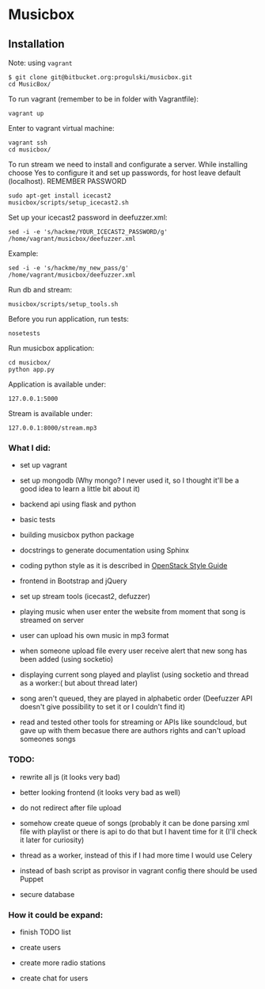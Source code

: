 # Musicbox

## Installation

Note: using `vagrant`

```
$ git clone git@bitbucket.org:progulski/musicbox.git
cd MusicBox/
```

To run vagrant (remember to be in folder with Vagrantfile):

```
vagrant up
```

Enter to vagrant virtual machine:

```
vagrant ssh
cd musicbox/
```

To run stream we need to install and configurate a server. While installing choose Yes to configure
it and set up passwords, for host leave default (localhost). 
REMEMBER PASSWORD

```
sudo apt-get install icecast2
musicbox/scripts/setup_icecast2.sh
```

Set up your icecast2 password in deefuzzer.xml:

```
sed -i -e 's/hackme/YOUR_ICECAST2_PASSWORD/g' /home/vagrant/musicbox/deefuzzer.xml
```

Example:

```
sed -i -e 's/hackme/my_new_pass/g' /home/vagrant/musicbox/deefuzzer.xml
```

Run db and stream:

```
musicbox/scripts/setup_tools.sh
```

Before you run application, run tests:

```
nosetests
```

Run musicbox application:

```
cd musicbox/
python app.py
```

Application is available under:

```
127.0.0.1:5000
```

Stream is available under:

```
127.0.0.1:8000/stream.mp3
```



### What I did:

* set up vagrant

* set up mongodb (Why mongo? I never used it, so I thought it'll
  be a good idea to learn a little bit about it)

* backend api using flask and python

* basic tests

* building musicbox python package

* docstrings to generate documentation using Sphinx

* coding python style as it is described in [OpenStack Style Guide](http://docs.openstack.org/developer/hacking/)

* frontend in Bootstrap and jQuery

* set up stream tools (icecast2, defuzzer)

* playing music when user enter the website from moment that song is streamed on server

* user can upload his own music in mp3 format

* when someone upload file every user receive alert that new song has been added (using socketio)

* displaying current song played and playlist (using socketio and thread as a worker:( but about thread later)

* song aren't queued, they are played in alphabetic order (Deefuzzer API doesn't give possibility to set it or I couldn't find it)

* read and tested other tools for streaming or APIs like soundcloud, but gave up with them becasue there are authors rights
  and can't upload someones songs



### TODO:

* rewrite all js (it looks very bad)

* better looking frontend (it looks very bad as well)

* do not redirect after file upload

* somehow create queue of songs (probably it can be done parsing xml file with playlist or there is api to do that
  but I havent time for it (I'll check it later for curiosity)

* thread as a worker, instead of this if I had more time I would use Celery

* instead of bash script as provisor in vagrant config there should be used Puppet 

* secure database 



### How it could be expand:

* finish TODO list

* create users

* create more radio stations

* create chat for users 

